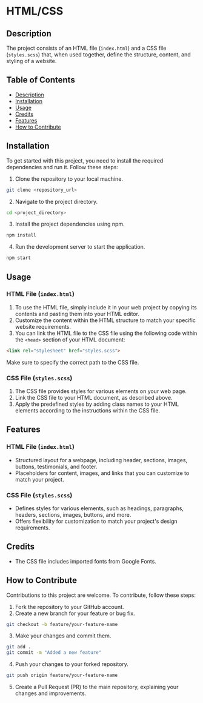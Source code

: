 # HTML/CSS

## Description

The project consists of an HTML file (`index.html`) and a CSS file (`styles.scss`) that, when used together, define the structure, content, and styling of a website.

## Table of Contents

- [Description](#description)
- [Installation](#installation)
- [Usage](#usage)
- [Credits](#credits)
- [Features](#features)
- [How to Contribute](#how-to-contribute)

## Installation

To get started with this project, you need to install the required dependencies and run it. Follow these steps:

1. Clone the repository to your local machine.

```bash
git clone <repository_url>
```

2. Navigate to the project directory.

```bash
cd <project_directory>
```

3. Install the project dependencies using npm.

```bash
npm install
```

4. Run the development server to start the application.

```bash
npm start
```

## Usage

### HTML File (`index.html`)

1. To use the HTML file, simply include it in your web project by copying its contents and pasting them into your HTML editor.
2. Customize the content within the HTML structure to match your specific website requirements.
3. You can link the HTML file to the CSS file using the following code within the `<head>` section of your HTML document:

```html
<link rel="stylesheet" href="styles.scss">
```
Make sure to specify the correct path to the CSS file.

### CSS File (`styles.scss`)
1. The CSS file provides styles for various elements on your web page.
2. Link the CSS file to your HTML document, as described above.
3. Apply the predefined styles by adding class names to your HTML elements according to the instructions within the CSS file.

## Features

### HTML File (`index.html`)
* Structured layout for a webpage, including header, sections, images, buttons, testimonials, and footer.
* Placeholders for content, images, and links that you can customize to match your project.

### CSS File (`styles.scss`)
* Defines styles for various elements, such as headings, paragraphs, headers, sections, images, buttons, and more.
* Offers flexibility for customization to match your project's design requirements.

## Credits

* The CSS file includes imported fonts from Google Fonts.

## How to Contribute

Contributions to this project are welcome. To contribute, follow these steps:

1. Fork the repository to your GitHub account.
2. Create a new branch for your feature or bug fix.

```bash
git checkout -b feature/your-feature-name
```

3. Make your changes and commit them.

```bash
git add .
git commit -m "Added a new feature"
```

4. Push your changes to your forked repository.

```bash 
git push origin feature/your-feature-name
```

5. Create a Pull Request (PR) to the main repository, explaining your changes and improvements.
